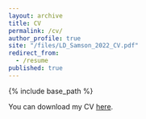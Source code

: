 ```yaml
---
layout: archive
title: CV
permalink: /cv/
author_profile: true
site: "/files/LD_Samson_2022_CV.pdf"
redirect_from:
  - /resume
published: true
---
```


{% include base_path %}


You can download my CV [here](/files/LD_Samson_2022_CV.pdf).